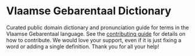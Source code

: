 
# Vlaamse Gebarentaal Dictionary

Curated public domain dictionary and pronunciation guide for terms in the Vlaamse Gebarentaal language. See the [contributing guide](https://github.com/drumworkteam/term/blob/make/.github/contributing.md) for details on how to contribute. We would love your support, even if it is just fixing a word or adding a single definition. Thank you for all your help!